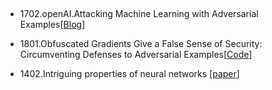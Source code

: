 ## 

* 1702.openAI.Attacking Machine Learning with Adversarial Examples[[Blog](https://blog.openai.com/adversarial-example-research/)]

* 1801.Obfuscated Gradients Give a False Sense of Security: Circumventing Defenses to Adversarial Examples[[Code](https://github.com/anishathalye/obfuscated-gradients)]

* 1402.Intriguing properties of neural networks [[paper](https://arxiv.org/pdf/1312.6199.pdf)]
